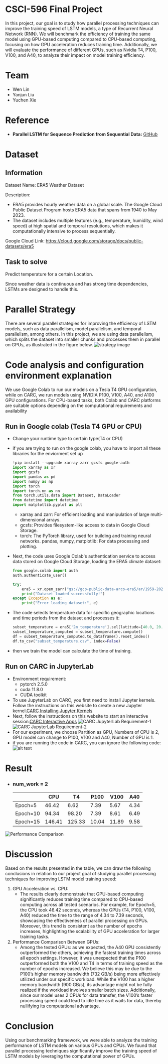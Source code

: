 # CSCI-596 Final Project
In this project, our goal is to study how parallel processing techniques can improve the training speed of LSTM models, a type of Recurrent Neural Network (RNN). We will benchmark the efficiency of training the same model using GPU-based computing compared to CPU-based computing, focusing on how GPU acceleration reduces training time. Additionally, we will evaluate the performance of different GPUs, such as Nvidia T4, P100, V100, and A40, to analyze their impact on model training efficiency.

# Team
* Wen Lin
* Yanjun Liu
* Yuchen Xie
  
# Reference

- **Parallel LSTM for Sequence Prediction from Sequential Data:** [GitHub](https://github.com/baobuiquang/ParallelLSTM/tree/main)
  
# Dataset
## Information
Dataset Name: ERA5 Weather Dataset

Description:
* ERA5 provides hourly weather data on a global scale. The Google Cloud Public Dataset Program hosts ERA5 data that spans from 1940 to May 2023.
* The dataset includes multiple features (e.g., temperature, humidity, wind speed) at high spatial and temporal resolutions, which makes it computationally intensive to process sequentially.

Google Cloud Link: https://cloud.google.com/storage/docs/public-datasets/era5
## Task to solve
Predict temperature for a certain Location.

Since weather data is continuous and has strong time dependencies, LSTMs are designed to handle this. 

# Parallel Strategy
There are several parallel strategies for improving the efficiency of LSTM models, such as data parallelism, model parallelism, and temporal parallelism, among others. In this project, we are using data parallelism, which splits the dataset into smaller chunks and processes them in parallel on GPUs, as illustrated in the figure below.
![strategy image](strategy.png)



# Code analysis and configuration environment explanation
We use Google Colab to run our models on a Tesla T4 GPU configuration, while on CARC, we run models using NVIDIA P100, V100, A40, and A100 GPU configurations. For CPU-based tasks, both Colab and CARC platforms are suitable options depending on the computational requirements and availability

## Run in Google colab (Tesla T4 GPU or CPU)
- Change your runtime type to certain type(T4 or CPU)
- if you are trying to run on the google colab, you have to import all these libraries for the enviorment set up
    ```python
    !pip install --upgrade xarray zarr gcsfs google-auth
    import xarray as xr
    import gcsfs
    import pandas as pd
    import numpy as np
    import torch
    import torch.nn as nn
    from torch.utils.data import Dataset, DataLoader
    from datetime import datetime
    import matplotlib.pyplot as plt
    ```
  - xarray and zarr: For efficient loading and manipulation of large multi-dimensional arrays.
  - gcsfs: Provides filesystem-like access to data in Google Cloud Storage.
  - torch: The PyTorch library, used for building and training neural networks.
  pandas, numpy, matplotlib: For data processing and plotting.

- Next, the code uses Google Colab's authentication service to access data stored on Google Cloud Storage, loading the ERA5 climate dataset:
    ```python
    from google.colab import auth
    auth.authenticate_user()

    try:
        era5 = xr.open_zarr("gs://gcp-public-data-arco-era5/ar/1959-2022-full_37-1h-0p25deg-chunk-1.zarr-v2", chunks={'time': 48}, consolidated=True)
        print("Dataset loaded successfully!")
    except Exception as e:
        print("Error loading dataset:", e)
    ```
- The code selects temperature data for specific geographic locations and time periods from the dataset and processes it:
    ```python
    subset_temperature = era5['2m_temperature'].sel(latitude=[40.0, 20.0], longitude=280.0, time=slice("2020-01-01", "2021-06-30"))
    subset_temperature_computed = subset_temperature.compute()
    df = subset_temperature_computed.to_dataframe().reset_index()
    df.to_csv("subset_temperature.csv", index=False)
    ```
- then we train the model can calculate the time of training.

## Run on CARC in JupyterLab
- Environment requirement:
  - pytorch 2.5.0
  - cuda 11.8.0
  - CUDA toolkit
- To use JupyterLab on CARC, you first need to install Jupyter kernels. Follow the instructions on this website to create a new Jupyter kernel.[CARC Installing Jupyter Kernels](https://www.carc.usc.edu/user-guides/hpc-systems/software/jupyter-kernels.html)
- Next, follow the instructions on this website to start an interactive session.[CARC Interactive Apps](https://www.carc.usc.edu/user-guides/carc-ondemand/interactive-apps.html)
![CARC JupyterLab Requirement-1](CARC-JupyterLab-requirement-1.png)
![CARC JupyterLab Requirement-2](CARC-JupyterLab-requirment-2.png)
- For our experiment, we choose Partition as GPU, Numbers of CPU is 2, GPU model can change to P100, V100 and A40, Number of GPU is 1.
- if you are running the code in CARC, you can ignore the following code:
![alt text](carc_ignore_code.png)

# Result
- ### num_work = 2
  |  | CPU | T4 | P100 | V100 | A40 |
  |-------|-------|-------|-------|-------|-------|
  | Epoch=5 | 46.42 | 6.62 | 7.39 | 5.67 | 4.34 | 
  | Epoch=10 | 94.34 | 98.20 | 7.39 | 8.61 | 6.49 | 
  | Epoch=15 | 146.41 | 125.33 | 10.04 | 11.89 | 9.58 | 

![Performance Comparison](Performance-Comparison.png)

# Discussion
Based on the results presented in the table, we can draw the following conclusions in relation to our project goal of studying parallel processing techniques for improving LSTM model training speed:
1. GPU Acceleration vs. CPU:
   - The results clearly demonstrate that GPU-based computing significantly reduces training time compared to CPU-based computing across all tested scenarios. For example, for Epoch=5, the CPU took 46.42 seconds, whereas the GPUs (T4, P100, V100, A40) reduced the time to the range of 4.34 to 7.39 seconds, showcasing the effectiveness of parallel processing on GPUs. Moreover, this trend is consistent as the number of epochs increases, highlighting the scalability of GPU acceleration for larger training tasks.
2. Performance Comparison Between GPUs:
   - Among the tested GPUs: as we expected, the A40 GPU consistently outperformed the others, achieving the fastest training times across all epoch settings. However, it was unexpected that the P100 outperformed both the V100 and T4 in terms of training speed as the number of epochs increased. We believe this may be due to the P100’s higher memory bandwidth (732 GB/s) being more effectively utilized under our specific workload. While the V100 has a higher memory bandwidth (900 GB/s), its advantage might not be fully realized if the workload involves smaller batch sizes. Additionally, since our model uses 2 CPUs for data transfer, the V100’s faster processing speed could lead to idle time as it waits for data, thereby nullifying its computational advantage.

# Conclusion
Using our benchmarking framework, we were able to analyze the training performance of LSTM models on various GPUs and CPUs. We found that parallel processing techniques significantly improve the training speed of LSTM models by leveraging the computational power of GPUs. 
